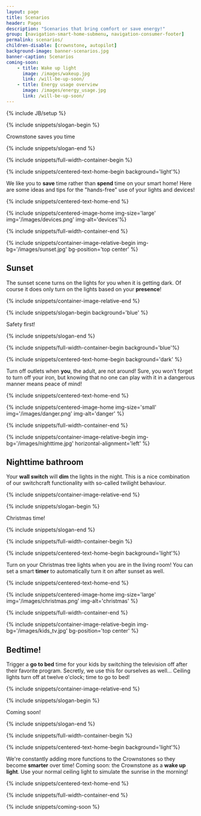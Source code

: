 ```yaml
---
layout: page
title: Scenarios
header: Pages
description: "Scenarios that bring comfort or save energy!"
group: [navigation-smart-home-submenu, navigation-consumer-footer]
permalink: scenarios/
children-disable: [crownstone, autopilot]
background-image: banner-scenarios.jpg
banner-caption: Scenarios
coming-soon:
    - title: Wake up light
      image: /images/wakeup.jpg
      link: /will-be-up-soon/
    - title: Energy usage overview
      image: /images/energy_usage.jpg
      link: /will-be-up-soon/
---
```


{% include JB/setup %}

{% include snippets/slogan-begin %}

Crownstone saves you time

{% include snippets/slogan-end %}

{% include snippets/full-width-container-begin %}

{% include snippets/centered-text-home-begin background='light'%}

We like you to **save** time rather than **spend** time on your smart home! Here are some ideas and tips for the "hands-free" use of your lights and devices!

{% include snippets/centered-text-home-end %}

{% include snippets/centered-image-home img-size='large' img='/images/devices.png' img-alt='devices'%}

{% include snippets/full-width-container-end %}

{% include snippets/container-image-relative-begin img-bg='/images/sunset.jpg' bg-position='top center' %}

## Sunset

The sunset scene turns on the lights for you when it is getting dark. Of course it does only turn on the lights based on your **presence**!

{% include snippets/container-image-relative-end %}

{% include snippets/slogan-begin background='blue' %}

Safety first!

{% include snippets/slogan-end %}

{% include snippets/full-width-container-begin background='blue'%}

{% include snippets/centered-text-home-begin background='dark' %}

Turn off outlets when **you**, the adult, are not around! Sure, you won't forget to turn off your iron, but knowing that no one can play with it in a dangerous manner means peace of mind!

{% include snippets/centered-text-home-end %}

{% include snippets/centered-image-home img-size='small' img='/images/danger.png' img-alt='danger' %}

{% include snippets/full-width-container-end %}

{% include snippets/container-image-relative-begin img-bg='/images/nighttime.jpg' horizontal-alignment='left' %}

## Nighttime bathroom

Your **wall switch** will **dim** the lights in the night. This is a nice combination of our switchcraft functionality with so-called twilight behaviour.

{% include snippets/container-image-relative-end %}

{% include snippets/slogan-begin %}

Christmas time!

{% include snippets/slogan-end %}

{% include snippets/full-width-container-begin %}

{% include snippets/centered-text-home-begin background='light'%}

Turn on your Christmas tree lights when you are in the living room! You can set a smart **timer** to automatically turn it on after sunset as well.

{% include snippets/centered-text-home-end %}

{% include snippets/centered-image-home img-size='large' img='/images/christmas.png' img-alt='christmas' %}

{% include snippets/full-width-container-end %}

{% include snippets/container-image-relative-begin img-bg='/images/kids_tv.jpg' bg-position='top center' %}

## Bedtime!

Trigger a **go to bed** time for your kids by switching the television off after their favorite program. Secretly, we use this for ourselves as well... Ceiling lights turn off at twelve o'clock; time to go to bed!

{% include snippets/container-image-relative-end %}

{% include snippets/slogan-begin %}

Coming soon!

{% include snippets/slogan-end %}

{% include snippets/full-width-container-begin %}

{% include snippets/centered-text-home-begin background='light'%}

We're constantly adding more functions to the Crownstones so they become **smarter** over time! Coming soon: the Crownstone as a **wake up light**. Use your normal ceiling light to simulate the sunrise in the morning!

{% include snippets/centered-text-home-end %}

{% include snippets/full-width-container-end %}

{% include snippets/coming-soon %}
